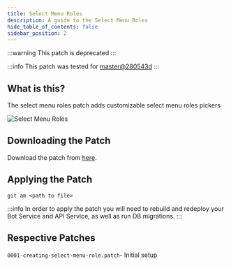 ```yaml
---
title: Select Menu Roles
description: A guide to the Select Menu Roles
hide_table_of_contents: false
sidebar_position: 2
---
```


:::warning
This patch is deprecated
:::

:::info
This patch was tested for [master@280543d](https://github.com/ZeppelinBot/Zeppelin/commit/280543df4e45bfebb27c1c8142c787ecbfb6fc2a)
:::

## What is this?

The select menu roles patch adds customizable select menu roles pickers

![Select Menu Roles](/img/guides/community-patch/select_menu_roles.png "Select Menu")

## Downloading the Patch

Download the patch from [here](https://github.com/zeppelinhangar/community-patch/blob/main/patches/0001-creating-select-menu-role.patch).

## Applying the Patch

`git am <path to file>`

:::info
In order to apply the patch you will need to rebuild and redeploy your Bot Service and API Service, as well as run DB migrations.
:::

## Respective Patches

`0001-creating-select-menu-role.patch`- Initial setup
